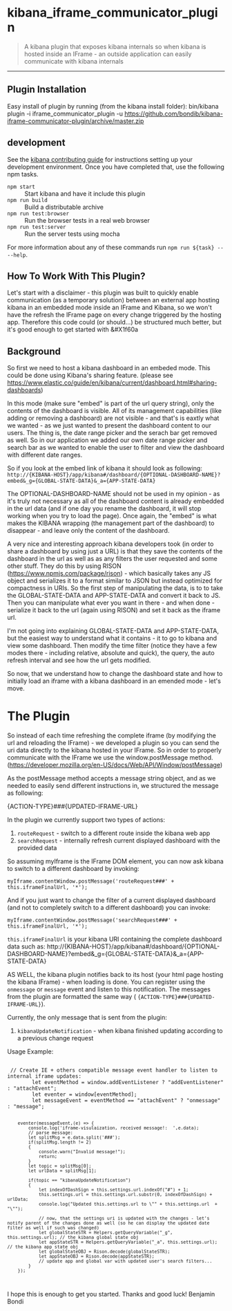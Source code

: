 # kibana_iframe_communicator_plugin

> A kibana plugin that exposes kibana internals so when kibana is hosted inside an IFrame - an outside application can easily communicate with kibana internals

---

## Plugin Installation

Easy install of plugin by running (from the kibana install folder):
bin/kibana plugin -i iframe_communicator_plugin -u https://github.com/bondib/kibana-iframe-communicator-plugin/archive/master.zip

## development

See the [kibana contributing guide](https://github.com/elastic/kibana/blob/master/CONTRIBUTING.md) for instructions setting up your development environment. Once you have completed that, use the following npm tasks.

<dl>
  <dt><code>npm start</code></dt>
  <dd>Start kibana and have it include this plugin</dd>

  <dt><code>npm run build</code></dt>
  <dd>Build a distributable archive</dd>

  <dt><code>npm run test:browser</code></dt>
  <dd>Run the browser tests in a real web browser</dd>

  <dt><code>npm run test:server</code></dt>
  <dd>Run the server tests using mocha</dd>
</dl>

For more information about any of these commands run `npm run ${task} -- --help`.


## How To Work With This Plugin?

Let's start with a disclaimer - this plugin was built to quickly enable communication (as a temporary solution) between an external app hosting kibana in an embedded mode inside an IFrame and Kibana, so we won't have the refresh the IFrame page on every change triggered by the hosting app. Therefore this code could (or should...) be structured much better, but it's good enough to get started with &#X1f60a


## Background

So first we need to host a kibana dashboard in an embeded mode. This could be done using Kibana's sharing feature. (please see https://www.elastic.co/guide/en/kibana/current/dashboard.html#sharing-dashboards)

In this mode (make sure "embed" is part of the url query string), only the contents of the dashboard is visible. All of its management capabilities (like adding or removing a dashboard) are not visible - and that's is eaxtly what we wanted - as we just wanted to present the dashboard content to our users.
The thing is, the date range picker and the serach bar get removed as well. So in our application we added our own date range picker and search bar as we wanted to enable the user to filter and view the dashboard with different date ranges.

So if you look at the embed link of kibana it should look as following:
<code>http://{KIBANA-HOST}/app/kibana#/dashboard/{OPTIONAL-DASHBOARD-NAME}?embed&_g={GLOBAL-STATE-DATA}&_a={APP-STATE-DATA}</code>

The OPTIONAL-DASHBOARD-NAME should not be used in my opinion - as it's truly not necessary as all of the dashboard content is already embedded in the url data (and if one day you rename the dashboard, it will stop working when you try to load the page).
Once again, the "embed" is what makes the KIBANA wrapping (the management part of the dashboard) to disappear - and leave only the content of the dashboard.

A very nice and interesting approach kibana developers took (in order to share a dashboard by using just a URL) is that they save the contents of the dashboard in the url as well as as any filters the user requested and some other stuff.
They do this by using RISON (https://www.npmjs.com/package/rison) - which basically takes any JS object and serializes it to a format similar to JSON but instead optimized for compactness in URIs.
So the first step of manipulating the data, is to to take the GLOBAL-STATE-DATA and APP-STATE-DATA and convert it back to JS.
Then you can manipulate what ever you want in there - and when done - serialize it back to the url (again using RISON) and set it back as the iframe url.

I'm not going into explaining GLOBAL-STATE-DATA and APP-STATE-DATA, but the easiest way to understand what it contains - it to go to kibana and view some dashboard.
Then modify the time filter (notice they have a few modes there - including relative, absolute and quick), the query, the auto refresh interval and see how the url gets modified.

So now, that we understand how to change the dashboard state and how to initially load an iframe with a kibana dashboard in an emended mode - let's move.


# The Plugin


So instead of each time refreshing the complete iframe (by modifying the url and reloading the IFrame) - we developed a plugin so you can send the uri data directly to the kibana hosted in your IFrame.
So in order to properly communicate with the IFrame we use the window.postMessage method. (https://developer.mozilla.org/en-US/docs/Web/API/Window/postMessage)


As the postMessage method accepts a message string object, and as we needed to easily send different instructions in, we structured the message as following:
 <dt>{ACTION-TYPE}###{UPDATED-IFRAME-URL}</dt>

In the plugin we currently support two types of actions:

1. <code>routeRequest</code> - switch to a different route inside the kibana web app
1. <code>searchRequest</code> - internally refresh current displayed dashboard with the provided data

So assuming myIframe is the IFrame DOM element, you can now ask kibana to switch to a different dashboard by invoking:

 <dt><code>myIframe.contentWindow.postMessage('routeRequest###' + this.iframeFinalUrl, '*');</code></dt>


And if you just want to change the filter of a current displayed dashboard (and not to completely switch to a different dashboard) you can invoke:

<dt><code>myIframe.contentWindow.postMessage('searchRequest###' + this.iframeFinalUrl, '*');</code></dt>

<code>this.iframeFinalUrl</code> is your kibana URI containing the complete dashboard data such as:
http://{KIBANA-HOST}/app/kibana#/dashboard/{OPTIONAL-DASHBOARD-NAME}?embed&_g={GLOBAL-STATE-DATA}&_a={APP-STATE-DATA}


AS WELL, the kibana plugin notifies back to its host (your html page hosting the kibana IFrame) - when loading is done.
You can register using the <code>onmessage</code> or <code>message</code> event and listen to this notification.
The messages from the plugin are formatted the same way ( <code>{ACTION-TYPE}###{UPDATED-IFRAME-URL}</code>).

Currently, the only message that is sent from the plugin:

1. <code>kibanaUpdateNotification</code> -  when kibana finished updating according to a previous change request


Usage Example:

<code>
 // Create IE + others compatible message event handler to listen to internal iframe updates:
        let eventMethod = window.addEventListener ? "addEventListener" : "attachEvent";
        let eventer = window[eventMethod];
        let messageEvent = eventMethod == "attachEvent" ? "onmessage" : "message";
        
        eventer(messageEvent,(e) => {
            console.log('iframe-visulaization, received message!:  ',e.data); 
            // parse message:     
            let splitMsg = e.data.split('###');
            if(splitMsg.length != 2)
            {
                console.warn("Invalid message!");
                return;
            }
            let topic = splitMsg[0];
            let urlData = splitMsg[1];  
            
            if(topic == "kibanaUpdateNotification")
            {
                let indexOfDashSign = this.settings.url.indexOf("#") + 1;
                this.settings.url = this.settings.url.substr(0, indexOfDashSign) + urlData;
                console.log("Updated this.settings.url to \"" + this.settings.url  + "\"");
                
                // now, that the settings uri is updated with the changes - let's notify parent of the changes done as well (so he can display the updated date filter as well if such was changed)                
                let globalStateSTR = Helpers.getQueryVariable("_g", this.settings.url); // the kibana global state obj
                let appStateSTR = Helpers.getQueryVariable("_a", this.settings.url);    // the kibana app state obj          
                let globalStateOBJ = Rison.decode(globalStateSTR);
                let appStateOBJ = Rison.decode(appStateSTR);
                // update app and global var with updated user's search filters...
            } 
        });
</code>



I hope this is enough to get you started.
Thanks and good luck!
Benjamin Bondi


